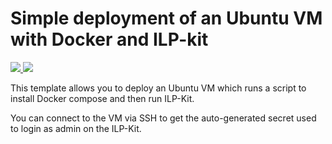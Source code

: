 # Simple deployment of an Ubuntu VM with Docker and ILP-kit

<a href="https://portal.azure.com/#create/Microsoft.Template/uri/https%3A%2F%2Fraw.githubusercontent.com%2Fadrianhopebailie%2Filp-kit-docker-compose%2Fmaster%2Fazure%2Fazure-deploy.json" target="_blank">
    <img src="http://azuredeploy.net/deploybutton.png"/>
</a>
<a href="http://armviz.io/#/?load=https%3A%2F%2Fraw.githubusercontent.com%2Fadrianhopebailie%2Filp-kit-docker-compose%2Fmaster%2Fazure%2Fazure-deploy.json" target="_blank">
    <img src="http://armviz.io/visualizebutton.png"/>
</a>

This template allows you to deploy an Ubuntu VM which runs a script to install Docker compose and then run ILP-Kit.

You can connect to the VM via SSH to get the auto-generated secret used to login as admin on the ILP-Kit.